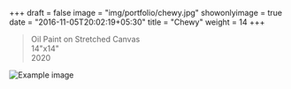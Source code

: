 +++
draft = false
image = "img/portfolio/chewy.jpg"
showonlyimage = true
date = "2016-11-05T20:02:19+05:30"
title = "Chewy"
weight = 14
+++

>Oil Paint on Stretched Canvas  
>14"x14"  
>2020  
<!--more-->

![Example image](/img/portfolio/chewy.jpg)

